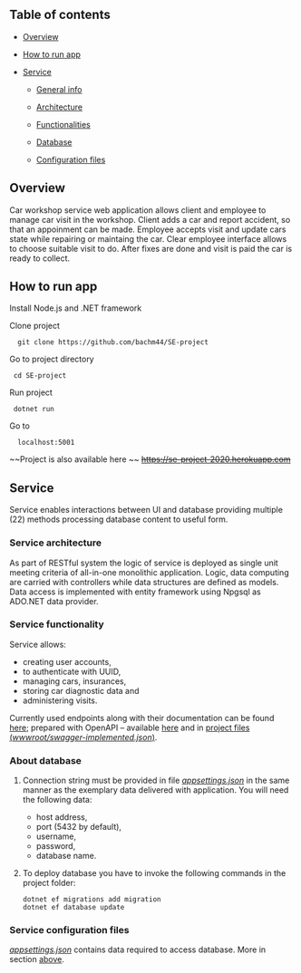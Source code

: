 ## Table of contents
- [Overview](#overview)

- [How to run app](#run)

- [Service](#service)

  - [General info](#service)

  - [Architecture](#service-architecture)

  - [Functionalities](#service-functionality)

  - [Database](#about-database)

  - [Configuration files](#service-configuration-files)
  
 
## Overview

Car workshop service web application allows client and employee to manage car visit in the workshop. Client adds a car and report accident, so that an appoinment can be made. Employee accepts visit and update cars state while repairing or maintaing the car. Clear employee interface allows to choose suitable visit to do. After fixes are done and visit is paid the car is ready to collect. 

## How to run app

Install Node.js and .NET framework

Clone project

```
  git clone https://github.com/bachm44/SE-project
   ```

Go to project directory 

 ```
  cd SE-project
   ```

Run project 

 ```
  dotnet run
   ```

Go to 

```
  localhost:5001
   ```
~~Project is also available here ~~
~~https://se-project-2020.herokuapp.com~~
   
## Service

Service enables interactions between UI and database providing multiple (22) methods processing database content to useful form.

### Service architecture

As part of RESTful system the logic of service is deployed as single unit meeting criteria of all-in-one monolithic application. Logic, data computing are carried with controllers while data structures are defined as models. Data access is implemented with entity framework using Npgsql as ADO.NET data provider.

### Service functionality

Service allows:

- creating user accounts,
- to authenticate with UUID,
- managing cars, insurances,
- storing car diagnostic data and
- administering visits.

Currently used endpoints along with their documentation can be found [here](https://se-project-2020.herokuapp.com/swagger); prepared with OpenAPI – available [here](https://se-project-2020.herokuapp.com/swagger-implemented.json) and in [project files (*wwwroot/swagger-implemented.json*)](wwwroot/swagger-implemented.json).

### About database

1. Connection string must be provided in file [*appsettings.json*](appsettings.json) in the same manner as the exemplary data delivered with application. You will need the following data:

   - host address,
   - port (5432 by default),
   - username,
   - password,
   - database name.

2. To deploy database you have to invoke the following commands in the project folder:

   ```
   dotnet ef migrations add migration
   dotnet ef database update
   ```

### Service configuration files

[*appsettings.json*](appsettings.json) contains data required to access database. More in section [above](#about-database).
